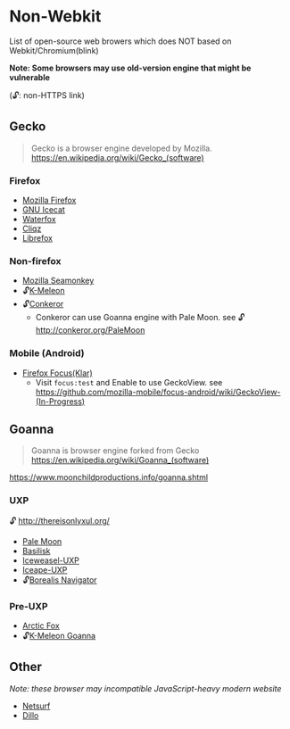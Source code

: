 # Non-Webkit

List of open-source web browers which does NOT based on Webkit/Chromium(blink)

**Note: Some browsers may use old-version engine that might be vulnerable**

(🔓: non-HTTPS link)

## Gecko

> Gecko is a browser engine developed by Mozilla.
> https://en.wikipedia.org/wiki/Gecko_(software)

### Firefox

- [Mozilla Firefox](https://www.mozilla.org/firefox)
- [GNU Icecat](https://www.gnu.org/software/gnuzilla/)
- [Waterfox](https://www.waterfoxproject.org/)
- [Cliqz](https://cliqz.com/)
- [Librefox](https://github.com/intika/Librefox)

### Non-firefox

- [Mozilla Seamonkey](https://www.seamonkey-project.org/)
- 🔓[K-Meleon](http://kmeleonbrowser.org/)
- 🔓[Conkeror](http://conkeror.org/)
  - Conkeror can use Goanna engine with Pale Moon. see 🔓 http://conkeror.org/PaleMoon

### Mobile (Android)

- [Firefox Focus(Klar)](https://github.com/mozilla-mobile/focus-android)
  - Visit `focus:test` and Enable to use GeckoView. see https://github.com/mozilla-mobile/focus-android/wiki/GeckoView-(In-Progress)

## Goanna

> Goanna is browser engine forked from Gecko
> https://en.wikipedia.org/wiki/Goanna_(software)

https://www.moonchildproductions.info/goanna.shtml

### UXP

🔓 http://thereisonlyxul.org/

- [Pale Moon](https://www.palemoon.org/)
- [Basilisk](https://www.basilisk-browser.org/)
- [Iceweasel-UXP](https://wiki.hyperbola.info/doku.php?id=en:project:iceweasel-uxp)
- [Iceape-UXP](https://wiki.hyperbola.info/doku.php?id=en:project:iceape-uxp)
- 🔓[Borealis Navigator](http://binaryoutcast.com/projects/borealis/)

### Pre-UXP

- [Arctic Fox](https://github.com/wicknix/Arctic-Fox)
- 🔓[K-Meleon Goanna](http://kmeleonbrowser.org/forum/list.php?19)

## Other

_Note: these browser may incompatible JavaScript-heavy modern website_

- [Netsurf](https://www.netsurf-browser.org/)
- [Dillo](https://www.dillo.org/)
